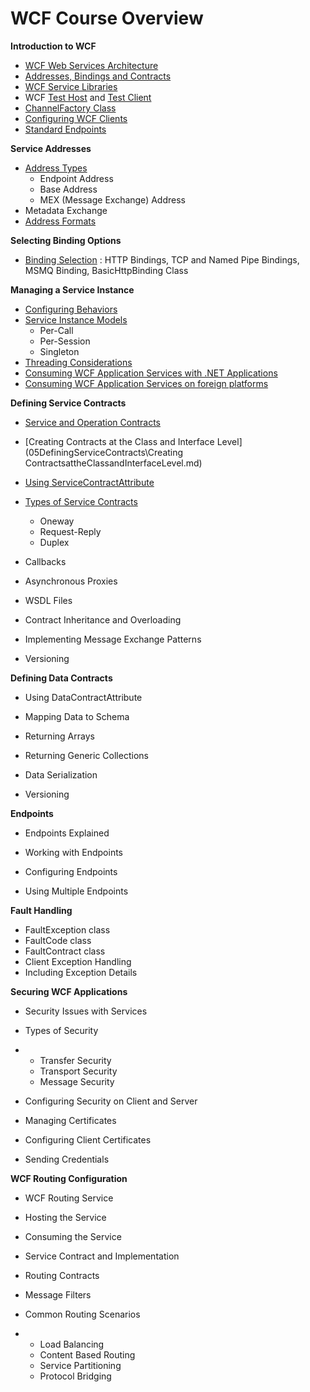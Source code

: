 # WCF Course Overview

**Introduction to WCF**

- [WCF Web Services Architecture](01Introduction/WCFWebServicesArchitecture.md) 
- [Addresses, Bindings and Contracts](01Introduction/AddressesBindingsandContracts.md) 
- [WCF Service Libraries](01Introduction/WCFWebServicesArchitecture.md) 
- WCF [Test Host](01Introduction/WCFServiceHost.md) and [Test Client](01Introduction/WCFTestClient.md) 
- [ChannelFactory Class](01Introduction/ChannelFactoryClass.md) 
- [Configuring WCF Clients](01Introduction/ClientConfiguration.md) 
- [Standard Endpoints](01Introduction/StandardEndpoints.md) 



**Service Addresses**

- [Address Types](02ServiceAddresses/AddressTypes.md) 
  - Endpoint Address
  - Base Address
  - MEX (Message Exchange) Address
- Metadata Exchange
- [Address Formats](02ServiceAddresses/AddressFormats.md) 

**Selecting Binding Options**

- [Binding Selection](03SelectingBindingOptions/Bindings.md) :  HTTP Bindings, TCP and Named Pipe Bindings, MSMQ Binding, BasicHttpBinding Class

**Managing a Service Instance**

- [Configuring Behaviors](04ManagingaServiceInstance/ConfiguringBehaviors.md) 
- [Service Instance Models](04ManagingaServiceInstance\ServiceInstanceModels.md) 
  - Per-Call
  - Per-Session
  - Singleton
- [Threading Considerations](04ManagingaServiceInstance/ThreadingConsiderations.md) 
- [Consuming WCF Application Services with .NET Applications](04ManagingaServiceInstance\ConsumingWCFApplicationServiceswithNETApplications.md) 
- [Consuming WCF Application Services on foreign platforms](04ManagingaServiceInstance\ConsumingWCFApplicationServicesonforeignplatforms.md) 



**Defining Service Contracts**

- [Service and Operation Contracts](05DefiningServiceContracts\ServiceandOperationContracts.md) 

- [Creating Contracts at the Class and Interface Level](05DefiningServiceContracts\Creating ContractsattheClassandInterfaceLevel.md) 

- [Using ServiceContractAttribute](05DefiningServiceContracts\UsingServiceContractAttribute.md) 

- [Types of Service Contracts](04ManagingaServiceInstance\TypesofServiceContracts.md) 
  - Oneway
  - Request-Reply
  - Duplex
  
- Callbacks

- Asynchronous Proxies

- WSDL Files

- Contract Inheritance and Overloading

- Implementing Message Exchange Patterns

- Versioning

  

**Defining Data Contracts**

- Using DataContractAttribute

- Mapping Data to Schema

- Returning Arrays

- Returning Generic Collections

- Data Serialization

- Versioning

  

**Endpoints**

- Endpoints Explained

- Working with Endpoints

- Configuring Endpoints

- Using Multiple Endpoints

  

**Fault Handling**

- FaultException class
- FaultCode class
- FaultContract class
- Client Exception Handling
- Including Exception Details



**Securing WCF Applications**

- Security Issues with Services

- Types of Security

- - Transfer Security
  - Transport Security
  - Message Security

- Configuring Security on Client and Server

- Managing Certificates

- Configuring Client Certificates

- Sending Credentials



**WCF Routing Configuration**

- WCF Routing Service

- Hosting the Service

- Consuming the Service

- Service Contract and Implementation

- Routing Contracts

- Message Filters

- Common Routing Scenarios

- - Load Balancing
  - Content Based Routing
  - Service Partitioning
  - Protocol Bridging

